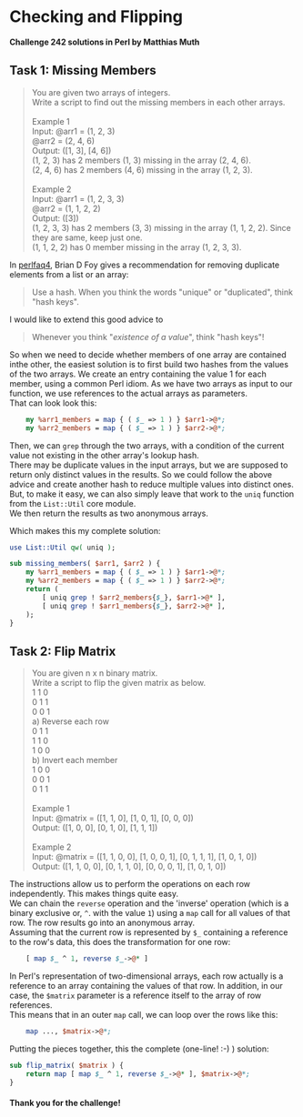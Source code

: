 # Checking and Flipping

**Challenge 242 solutions in Perl by Matthias Muth**

## Task 1: Missing Members

> You are given two arrays of integers.<br/>
> Write a script to find out the missing members in each other arrays.<br/>
> <br/>
> Example 1<br/>
> Input: @arr1 = (1, 2, 3)<br/>
>        @arr2 = (2, 4, 6)<br/>
> Output: ([1, 3], [4, 6])<br/>
> (1, 2, 3) has 2 members (1, 3) missing in the array (2, 4, 6).<br/>
> (2, 4, 6) has 2 members (4, 6) missing in the array (1, 2, 3).<br/>
> <br/>
> Example 2<br/>
> Input: @arr1 = (1, 2, 3, 3)<br/>
>        @arr2 = (1, 1, 2, 2)<br/>
> Output: ([3])<br/>
> (1, 2, 3, 3) has 2 members (3, 3) missing in the array (1, 1, 2, 2). Since they are same, keep just one.<br/>
> (1, 1, 2, 2) has 0 member missing in the array (1, 2, 3, 3).<br/>

In [perlfaq4](https://perldoc.perl.org/perlfaq4#How-can-I-get-the-unique-keys-from-two-hashes%3F), Brian D Foy gives a recommendation for removing duplicate elements from a list or an array:  

> Use a hash. When you think the words "unique" or "duplicated", think "hash keys".

I would like to extend this good advice to
> Whenever you think "*existence of a value*", think "hash keys"! 

So when we need to decide whether members of one array are contained inthe other,
the easiest solution is to first build two hashes from the values of the two arrays.
We create an entry containing the value 1 for each member,
using a common Perl idiom.
As we have two arrays as input to our function,
we use references to the actual arrays as parameters.<br/>
That can look look this:

```perl
    my %arr1_members = map { ( $_ => 1 ) } $arr1->@*;
    my %arr2_members = map { ( $_ => 1 ) } $arr2->@*;
```
Then, we can `grep` through the two arrays, with a condition of the current value not existing in the other array's lookup hash.<br/>
There may be duplicate values in the input arrays, but we are supposed to return only distinct values in the results.
So we could  follow the above advice and create another hash to reduce multiple values into distinct ones. But, to make it easy, we can also simply leave that work to the `uniq` function from the `List::Util` core module.<br/>
We then return the results as two anonymous arrays.

Which makes this my complete solution: 

```perl
use List::Util qw( uniq );

sub missing_members( $arr1, $arr2 ) {
	my %arr1_members = map { ( $_ => 1 ) } $arr1->@*;
    my %arr2_members = map { ( $_ => 1 ) } $arr2->@*;
    return (
        [ uniq grep ! $arr2_members{$_}, $arr1->@* ],
        [ uniq grep ! $arr1_members{$_}, $arr2->@* ],
    );
}
```

## Task 2: Flip Matrix

> You are given n x n binary matrix.<br/>
> Write a script to flip the given matrix as below.<br/>
> 1 1 0<br/>
> 0 1 1<br/>
> 0 0 1<br/>
> a) Reverse each row<br/>
> 0 1 1<br/>
> 1 1 0<br/>
> 1 0 0<br/>
> b) Invert each member<br/>
> 1 0 0<br/>
> 0 0 1<br/>
> 0 1 1<br/>
> <br/>
> Example 1<br/>
> Input: @matrix = ([1, 1, 0], [1, 0, 1], [0, 0, 0])<br/>
> Output: ([1, 0, 0], [0, 1, 0], [1, 1, 1])<br/>
> <br/>
> Example 2<br/>
> Input: @matrix = ([1, 1, 0, 0], [1, 0, 0, 1], [0, 1, 1, 1], [1, 0, 1, 0])<br/>
> Output: ([1, 1, 0, 0], [0, 1, 1, 0], [0, 0, 0, 1], [1, 0, 1, 0])<br/>

The instructions allow us to perform the operations on each row independently.
This makes things quite easy.<br/>
We can chain the `reverse` operation and the 'inverse' operation
(which is a binary exclusive or, `^`. with the value `1`)
using a `map` call for all values of that row.
The row results go into an anonymous array.<br/>
Assuming that the current row is represented by `$_`
containing a reference to the row's data, this does the transformation
for one row:

```perl
    [ map $_ ^ 1, reverse $_->@* ]
```
In Perl's representation of two-dimensional arrays,
each row actually is a reference to an array containing the values of that row.
In addition, in our case, the `$matrix` parameter is a reference itself to the array of row references.<br/>
This means that in an outer `map` call, we can loop over the rows like this:

```perl
    map ..., $matrix->@*;
```
Putting the pieces together, this the complete (one-line! :-) ) solution:
```perl
sub flip_matrix( $matrix ) {
    return map [ map $_ ^ 1, reverse $_->@* ], $matrix->@*;
}
```

#### **Thank you for the challenge!**
